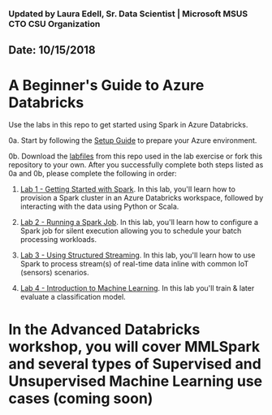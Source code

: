 ### Updated by Laura Edell, Sr. Data Scientist | Microsoft MSUS CTO CSU Organization
## Date: 10/15/2018

# A Beginner's Guide to Azure Databricks
Use the labs in this repo to get started using Spark in Azure Databricks.

0a. Start by following the [Setup Guide](Setup%20Guide.pdf) to prepare your Azure environment. 

0b. Download the [labfiles](Databricks_Labs.zip) from this repo used in the lab exercise or fork this repository to your own. After you successfully complete both steps listed as 0a and 0b, please complete the following in order:

1. [Lab 1 - Getting Started with Spark](Lab%201%20-%20Getting%20Started%20with%20Spark.pdf). In this lab, you'll learn how to provision a Spark cluster in an Azure Databricks workspace, followed by interacting with the data using Python or Scala.

2. [Lab 2 - Running a Spark Job](Lab%202%20-%20Running%20a%20Spark%20Job.pdf). In this lab, you'll learn how to configure a Spark job for silent execution allowing you to schedule your batch processing workloads.

3. [Lab 3 - Using Structured Streaming](Lab%203%20-%20Using%20Structured%20Streaming.pdf). In this lab, you'll learn how to use Spark to process stream(s) of real-time data inline with common IoT (sensors) scenarios.

4. [Lab 4 - Introduction to Machine Learning](Lab%204%20-%20Introduction%20to%20Machine%20Learning.pdf). In this lab you'll train & later evaluate a classification model.

# In the Advanced Databricks workshop, you will cover MMLSpark and several types of Supervised and Unsupervised Machine Learning use cases (coming soon)
